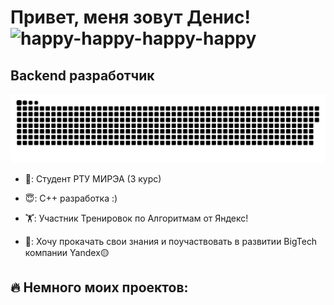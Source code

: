 # Привет, меня зовут Денис! ![happy-happy-happy-happy](https://github.com/DenMeow/DenMeow/assets/127181531/bc9b1125-7b50-49f1-a247-b9fe0eaa700b)

Backend разработчик
--------------------
<p align="center">
 <img width="600" src="github-snake.svg" alt="snake"/>
</p>

- 🔭: Студент РТУ МИРЭА (3 курс)

- 😇: С++ разработка :)

- 🏋️: Участник Тренировок по Алгоритмам от Яндекс!

- 🥸: Хочу прокачать свои знания и поучаствовать в развитии BigTech компании Yandex🟡

🔥 Немного моих проектов:
----------------
